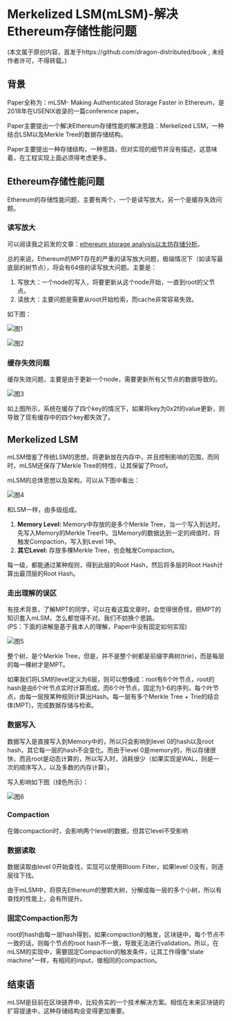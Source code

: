 # Merkelized LSM(mLSM)-解决Ethereum存储性能问题
(本文属于原创内容，首发于https://github.com/dragon-distributed/book , 未经作者许可，不得转载。)  

## 背景

Paper全称为：mLSM- Making Authenticated Storage Faster in Ethereum，是2018年在USENIX收录的一篇conference paper。  

Paper主要提出一个解决Ethereum存储性能的解决思路：Merkelized LSM，一种结合LSM以及Merkle Tree的数据存储结构。

Paper主要提出一种存储结构，一种思路，但对实现的细节并没有描述，这意味着，在工程实现上面必须得考虑更多。

## Ethereum存储性能问题

Ethereum的存储性能问题，主要有两个，一个是读写放大，另一个是缓存失效问题。

### 读写放大

可以阅读我之前发的文章：[ethereum storage analysis以太坊存储分析](https://github.com/dragon-distributed/book/blob/master/blockchain/1.ethereum%20storage%20analysis.md)。  

总的来说，Ethereum的MPT存在的严重的读写放大问题，极端情况下（如读写最底层的树节点），将会有64倍的读写放大问题。主要是：  
1) 写放大：一个node的写入，将要更新从这个node开始，一直到root的父节点。  
2) 读放大：主要问题是需要从root开始检索，而cache非常容易失效。 

如下图：  

![图1](https://longdandan-1256672193.cos.ap-guangzhou.myqcloud.com/article/blockchain/8.write%20amplification.jpg)

![图2](https://longdandan-1256672193.cos.ap-guangzhou.myqcloud.com/article/blockchain/8.read%20amplification.jpg)


### 缓存失效问题

缓存失效问题，主要是由于更新一个node，需要更新所有父节点的数据导致的。  

![图3](https://longdandan-1256672193.cos.ap-guangzhou.myqcloud.com/article/blockchain/8.cache%20miss.jpg)

如上图所示，系统在缓存了四个key的情况下，如果将key为0x2f的value更新，则导致了现有缓存中的四个key都失效了。
 

## Merkelized LSM

mLSM借鉴了传统LSM的思想，将更新放在内存中，并且控制影响的范围，而同时，mLSM还保存了Merkle Tree的特性，让其保留了Proof。

mLSM的总体思想以及架构，可以从下图中看出：  

![图4](https://longdandan-1256672193.cos.ap-guangzhou.myqcloud.com/article/blockchain/8.overall.jpg)

和LSM一样，由多级组成。  
1) **Memory Level:** Memory中存放的是多个Merkle Tree，当一个写入到达时，先写入Memory的Merkle Tree中。当Memory的数据达到一定的阀值时，将触发Compaction，写入到Level 1中。  
2) **其它Level:**  存放多棵Merkle Tree，也会触发Compaction。  

每一级，都能通过某种规则，得到此层的Root Hash，然后将多层的Root Hash计算出最顶层的Root Hash。

### 走出理解的误区

有技术背景，了解MPT的同学，可以在看这篇文章时，会觉得很奇怪，把MPT的知识套入mLSM，怎么都觉得不对。我们不妨换个思路。  
(PS：下面的讲解是基于我本人的理解，Paper中没有固定如何实现)  

![图5](https://longdandan-1256672193.cos.ap-guangzhou.myqcloud.com/article/blockchain/8.mLSM%20explain.jpg)

整个树，是个Merkle Tree，但是，并不是整个树都是前缀字典树(trie)，而是每层的每一棵树才是MPT。

如果我们将LSM的level定义为6层，则可以想像成：root有6个叶节点，root的hash是由6个叶节点实时计算而成。而6个叶节点，固定为1-6的序列，每个叶节点，由每一层按某种规则计算出Hash。每一层有多个Merkle Tree + Trie的结合体(MPT)，完成数据存储与检索。  

### 数据写入

数据写入是直接写入到Memory中的，所以只会影响到level 0的hash以及root hash，其它每一层的hash不会变化。而由于level 0是memory的，所以存储很快，而且root是动态计算的，所以写入时，消耗很少（如果实现是WAL，则是一次的顺序写入，以及多数的内存计算）。  

写入影响如下图（绿色所示）：  

![图6](https://longdandan-1256672193.cos.ap-guangzhou.myqcloud.com/article/blockchain/8.write%20impact.jpg)

### Compaction

在做compaction时，会影响两个level的数据，但其它level不受影响

### 数据读取

数据读取由level 0开始查找，实现可以使用Bloom Filter，如果level 0没有，则逐层往下找。

由于mLSM中，将原先Ethereum的整颗大树，分解成每一层的多个小树，所以有查找的性能上，会有所提升。

### 固定Compaction形为

root的hash由每一层hash得到，如果compaction的触发，区块链中，每个节点不一致的话，则每个节点的root hash不一致，导致无法进行validation。所以，在mLSM的实现中，需要固定Compaction的触发条件，让其工作得像"state machine"一样，有相同的input，做相同的compaction。  

## 结束语

mLSM是目前在区块链界中，比较务实的一个技术解决方案。相信在未来区块链的扩容提速中，这种存储结构会变得更加重要。